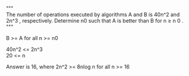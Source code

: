 """   
The number of operations executed by algorithms A and B is 40n^2 and
2n^3 , respectively. Determine n0 such that A is better than B for n ≥ n 0 .   
"""

B >= A for all n >= n0

40n^2 <= 2n^3   
20 <= n

Answer is 16, where 2n^2 >= 8nlog n for all n >= 16
